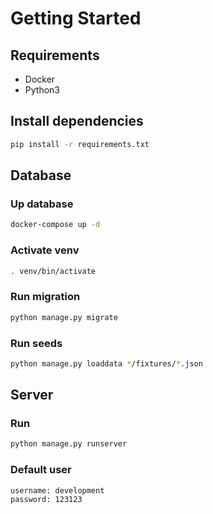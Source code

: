 # Getting Started

## Requirements

- Docker
- Python3

## Install dependencies

```sh
pip install -r requirements.txt
```

## Database

### Up database

```sh
docker-compose up -d
```

### Activate venv

```sh
. venv/bin/activate 
```

### Run migration

```sh
python manage.py migrate
```

### Run seeds

```sh
python manage.py loaddata */fixtures/*.json
```

## Server

### Run

```sh
python manage.py runserver
```

### Default user

```
username: development
password: 123123
```
